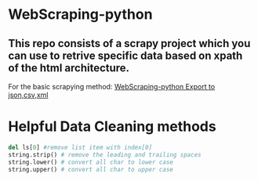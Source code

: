 # WebScraping-python

## This repo consists of a scrapy project which you can use to retrive specific data based on **xpath** of the html architecture.

For the basic scrapying method:
[WebScraping-python Export to json,csv,xml](https://github.com/gcgloven/WebScraping-python/blob/master/WebScraping-python%20Export%20to%20json%2Ccsv%2Cxml.md)

 
# Helpful Data Cleaning methods 
```python 
del ls[0] #remove list item with index[0]
string.strip() # remove the leading and trailing spaces
string.lower() # convert all char to lower case 
string.upper() # convert all char to upper case
```
